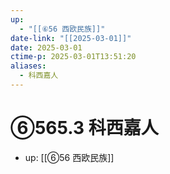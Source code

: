 ```yaml
---
up:
  - "[[⑥56 西欧民族]]"
date-link: "[[2025-03-01]]"
date: 2025-03-01
ctime-p: 2025-03-01T13:51:20
aliases:
  - 科西嘉人
---
```


# ⑥565.3 科西嘉人

- up: [[⑥56 西欧民族]]
